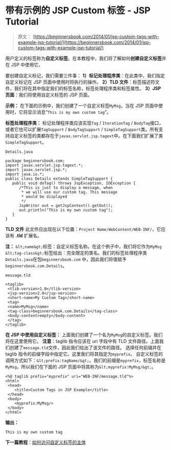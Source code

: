 # 带有示例的 JSP Custom 标签 - JSP Tutorial

> 原文： [https://beginnersbook.com/2014/01/jsp-custom-tags-with-example-jsp-tutorial/](https://beginnersbook.com/2014/01/jsp-custom-tags-with-example-jsp-tutorial/)

用户定义的标签称为**自定义标签**。在本教程中，我们将了解如何**创建自定义标签**并在 JSP 中使用它。

要创建自定义标记，我们需要三件事：
**1）标记处理程序类**：在此类中，我们指定自定义标记在 JSP 页面中使用时将执行的操作。
**2）TLD 文件**：标签描述符文件，我们将在其中指定我们的标签名称，标签处理程序类和标签属性。
**3）JSP 页面**：我们将使用自定义标签的 JSP 页面。

**示例：**
在下面的示例中，我们创建了一个自定义标签`MyMsg`，当在 JSP 页面中使用时，它将显示消息“`This is my own custom tag`”。

**标签处理程序类：**
标记处理程序类应该实现`Tag` / `IterationTag` / `BodyTag`接口，或者它也可以扩展`TagSupport` / `BodyTagSupport` / `SimpleTagSupport`类。所有支持自定义标签的类都存在于`javax.servlet.jsp.tagext`中。在下面我们扩展了类`SimpleTagSupport`。

`Details.java`

```
package beginnersbook.com;
import javax.servlet.jsp.tagext.*;
import javax.servlet.jsp.*;
import java.io.*;
public class Details extends SimpleTagSupport {
   public void doTag() throws JspException, IOException {
      /*This is just to display a message, when
       * we will use our custom tag. This message
       * would be displayed
       */
      JspWriter out = getJspContext().getOut();
      out.println("This is my own custom tag");
   }
}
```

**TLD 文件**
此文件应出现在以下位置：`Project Name/WebContent/WEB-INF/`，它应该有 **.tld** 扩展名。

**注：**
`&lt;name&gt;`标签：自定义标签名称。在这个例子中，我们将它作为`MyMsg`
`&lt;tag-class&gt;`标签给出：完全限定的类名。我们的标签处理程序类`Details.java`在包`beginnersbook.com` 中，因此我们将值赋予`beginnersbook.com.Details`。

`message.tld`

```
<taglib>
 <tlib-version>1.0</tlib-version>
 <jsp-version>2.0</jsp-version>
 <short-name>My Custom Tag</short-name>
 <tag>
 <name>MyMsg</name>
 <tag-class>beginnersbook.com.Details</tag-class>
 <body-content>empty</body-content>
 </tag>
</taglib>
```

**在 JSP 中使用自定义标签：**
上面我们创建了一个名为`MyMsg`的自定义标签。我们将在这里使用它。
**注意**：taglib 指令应该在 uri 字段中有 TLD 文件路径。上面我们创建了`message.tld`文件，因此我们给出了该文件的路径。
选择任何前缀并在 taglib 指令的前缀字段中指定它。这里我们将其指定为`myprefix`。
自定义标签的调用方式如下：`&lt;prefix:tagName/&gt;`。我们的前缀是`myprefix`，标签名称是`MyMsg`，所以我们在下面的 JSP 页面中将其称为`&lt;myprefix:MyMsg/&gt;`。

```
<%@ taglib prefix="myprefix" uri="WEB-INF/message.tld"%>
<html>
 <head>
    <title>Custom Tags in JSP Example</title>
 </head>
 <body>
    <myprefix:MyMsg/>
 </body>
</html>
```

**输出：**

```
This is my own custom tag
```

**下一篇教程**：[如何访问自定义标签的主体](https://beginnersbook.com/2014/01/how-to-access-body-of-custom-tags-in-jsp-tutorial/)